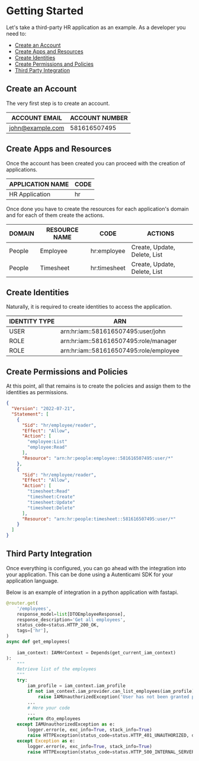 # Getting Started

Let's take a third-party HR application as an example. As a developer you need to:

- [Create an Account](#create-an-account)
- [Create Apps and Resources](#create-apps-and-resources)
- [Create Identities](#create-identities)
- [Create Permissions and Policies](#create-permissions-and-policies)
- [Third Party Integration](#third-party-integration)

## Create an Account

The very first step is to create an account.

| ACCOUNT EMAIL    | ACCOUNT NUMBER |
|------------------|----------------|
| john@example.com | 581616507495   |

## Create Apps and Resources

Once the account has been created you can proceed with the creation of applications.

| APPLICATION NAME | CODE   |
|------------------|--------|
| HR Application   | hr |

Once done you have to create the resources for each application's domain and for each of them create the actions.

|  DOMAIN    | RESOURCE NAME | CODE             | ACTIONS                      |
|------------|---------------|------------------|------------------------------|
|  People    | Employee      | hr:employee  | Create, Update, Delete, List |
|  People    | Timesheet     | hr:timesheet | Create, Update, Delete, List |

## Create Identities

Naturally, it is required to create identities to access the application.

| IDENTITY TYPE | ARN                                        |
|---------------|--------------------------------------------|
| USER          | arn:hr:iam::581616507495:user/john     |
| ROLE          | arn:hr:iam::581616507495:role/manager  |
| ROLE          | arn:hr:iam::581616507495:role/employee |

## Create Permissions and Policies

At this point, all that remains is to create the policies and assign them to the identities as permissions.

```json
{
  "Version": "2022-07-21",
  "Statement": [
    {
      "Sid": "hr/employee/reader",
      "Effect": "Allow",
      "Action": [
        "employee:List"
        "employee:Read"
      ],
      "Resource": "arn:hr:people:employee::581616507495:user/*"
    },
    {
      "Sid": "hr/employee/reader",
      "Effect": "Allow",
      "Action": [
        "timesheet:Read"
        "timesheet:Create"
        "timesheet:Update"
        "timesheet:Delete"
      ],
      "Resource": "arn:hr:people:timesheet::581616507495:user/*"
    }
  ]
}
```

## Third Party Integration

Once everything is configured, you can go ahead with the integration into your application. 
This can be done using a Autenticami SDK for your application language.

Below is an example of integration in a python application with fastapi.

```python
@router.get(
    '/employees',
    response_model=list[DTOEmployeeResponse],
    response_description='Get all employees',
    status_code=status.HTTP_200_OK,
    tags=['hr'],
)
async def get_employees(
   
    iam_context: IAMHrContext = Depends(get_current_iam_context)
):
    """
    Retrieve list of the employees
    """
    try:
        iam_profile = iam_context.iam_profile
        if not iam_context.iam_provider.can_list_employees(iam_profile):
            raise IAMUnauthorizedException('User has not been granted permissions to list employees')
        ...
        # Here your code
        ...
        return dto_employees
    except IAMUnauthorizedException as e:
        logger.error(e, exc_info=True, stack_info=True)
        raise HTTPException(status_code=status.HTTP_401_UNAUTHORIZED, detail=e.args[0])
    except Exception as e:
        logger.error(e, exc_info=True, stack_info=True)
        raise HTTPException(status_code=status.HTTP_500_INTERNAL_SERVER_ERROR, detail='Internal Server Error')
```
